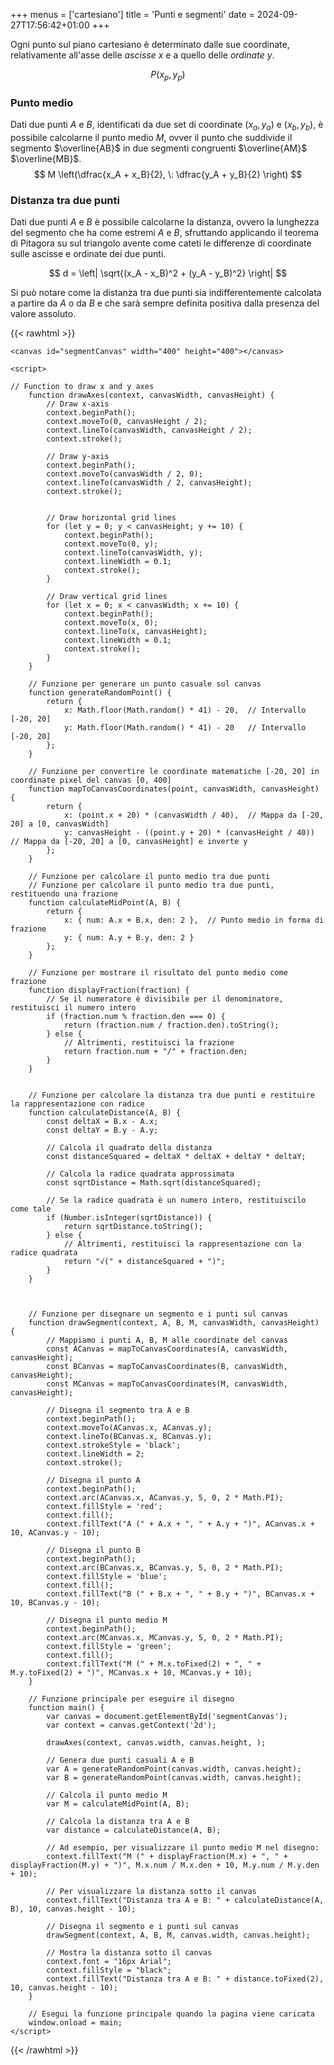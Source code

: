 +++
menus = ['cartesiano']
title = 'Punti e segmenti'
date = 2024-09-27T17:56:42+01:00
+++

Ogni punto sul piano cartesiano è determinato dalle sue coordinate, relativamente all'asse delle <em>ascisse</em> $x$ e a quello delle <em>ordinate</em> $y$.

$$ P(x_p, y_p) $$

<h3>Punto medio</h3>

Dati due punti $A$ e $B$, identificati da due set di coordinate $(x_a, y_a)$ e $(x_b, y_b)$, è possibile calcolarne il punto medio $M$, ovver il punto che suddivide il segmento $\overline{AB}$ in due segmenti congruenti $\overline{AM}$ $\overline{MB}$.	
$$ M \left(\dfrac{x_A + x_B}{2}, \: \dfrac{y_A + y_B}{2} \right) $$

<h3>Distanza tra due punti</h3>

Dati due punti $A$ e $B$ è possibile calcolarne la distanza, ovvero la lunghezza del segmento che ha come estremi $A$ e $B$, sfruttando applicando il teorema di Pitagora su sul triangolo avente come cateti le differenze di coordinate sulle ascisse e ordinate dei due punti.

$$ d = \left| \sqrt{(x_A - x_B)^2 + (y_A - y_B)^2} \right| $$

Si può notare come la distanza tra due punti sia indifferentemente calcolata a partire da $A$ o da $B$ e che sarà sempre definita positiva dalla presenza del valore assoluto.	

<p>

{{< rawhtml >}}
<!DOCTYPE html>
<html lang="it">
<head>
    <meta charset="UTF-8">
    <meta name="viewport" content="width=device-width, initial-scale=1.0">
    <title>Segmento con Punto Medio</title>
    <style>
        canvas {
            border: 1px solid #000;
            display: block;
            margin: 20px auto;
        }
    </style>
</head>
<body>

    <canvas id="segmentCanvas" width="400" height="400"></canvas>

    <script>

    // Function to draw x and y axes
        function drawAxes(context, canvasWidth, canvasHeight) {
            // Draw x-axis
            context.beginPath();
            context.moveTo(0, canvasHeight / 2);
            context.lineTo(canvasWidth, canvasHeight / 2);
            context.stroke();

            // Draw y-axis
            context.beginPath();
            context.moveTo(canvasWidth / 2, 0);
            context.lineTo(canvasWidth / 2, canvasHeight);
            context.stroke();


            // Draw horizontal grid lines
            for (let y = 0; y < canvasHeight; y += 10) {
                context.beginPath();
                context.moveTo(0, y);
                context.lineTo(canvasWidth, y);
                context.lineWidth = 0.1;
                context.stroke();
            }

            // Draw vertical grid lines
            for (let x = 0; x < canvasWidth; x += 10) {
                context.beginPath();
                context.moveTo(x, 0);
                context.lineTo(x, canvasHeight);
                context.lineWidth = 0.1;
                context.stroke();
            }
        }

        // Funzione per generare un punto casuale sul canvas
        function generateRandomPoint() {
		    return {
		        x: Math.floor(Math.random() * 41) - 20,  // Intervallo [-20, 20]
		        y: Math.floor(Math.random() * 41) - 20   // Intervallo [-20, 20]
		    };
		}

		// Funzione per convertire le coordinate matematiche [-20, 20] in coordinate pixel del canvas [0, 400]
		function mapToCanvasCoordinates(point, canvasWidth, canvasHeight) {
		    return {
		        x: (point.x + 20) * (canvasWidth / 40),  // Mappa da [-20, 20] a [0, canvasWidth]
		        y: canvasHeight - ((point.y + 20) * (canvasHeight / 40))  // Mappa da [-20, 20] a [0, canvasHeight] e inverte y
		    };
		}

        // Funzione per calcolare il punto medio tra due punti
        // Funzione per calcolare il punto medio tra due punti, restituendo una frazione
		function calculateMidPoint(A, B) {
		    return {
		        x: { num: A.x + B.x, den: 2 },  // Punto medio in forma di frazione
		        y: { num: A.y + B.y, den: 2 }
		    };
		}

		// Funzione per mostrare il risultato del punto medio come frazione
		function displayFraction(fraction) {
		    // Se il numeratore è divisibile per il denominatore, restituisci il numero intero
		    if (fraction.num % fraction.den === 0) {
		        return (fraction.num / fraction.den).toString();
		    } else {
		        // Altrimenti, restituisci la frazione
		        return fraction.num + "/" + fraction.den;
		    }
		}


		// Funzione per calcolare la distanza tra due punti e restituire la rappresentazione con radice
		function calculateDistance(A, B) {
		    const deltaX = B.x - A.x;
		    const deltaY = B.y - A.y;

		    // Calcola il quadrato della distanza
		    const distanceSquared = deltaX * deltaX + deltaY * deltaY;

		    // Calcola la radice quadrata approssimata
		    const sqrtDistance = Math.sqrt(distanceSquared);

		    // Se la radice quadrata è un numero intero, restituiscilo come tale
		    if (Number.isInteger(sqrtDistance)) {
		        return sqrtDistance.toString();
		    } else {
		        // Altrimenti, restituisci la rappresentazione con la radice quadrata
		        return "√(" + distanceSquared + ")";
		    }
		}



        // Funzione per disegnare un segmento e i punti sul canvas
        function drawSegment(context, A, B, M, canvasWidth, canvasHeight) {
		    // Mappiamo i punti A, B, M alle coordinate del canvas
		    const ACanvas = mapToCanvasCoordinates(A, canvasWidth, canvasHeight);
		    const BCanvas = mapToCanvasCoordinates(B, canvasWidth, canvasHeight);
		    const MCanvas = mapToCanvasCoordinates(M, canvasWidth, canvasHeight);

		    // Disegna il segmento tra A e B
		    context.beginPath();
		    context.moveTo(ACanvas.x, ACanvas.y);
		    context.lineTo(BCanvas.x, BCanvas.y);
		    context.strokeStyle = 'black';
		    context.lineWidth = 2;
		    context.stroke();

		    // Disegna il punto A
		    context.beginPath();
		    context.arc(ACanvas.x, ACanvas.y, 5, 0, 2 * Math.PI);
		    context.fillStyle = 'red';
		    context.fill();
		    context.fillText("A (" + A.x + ", " + A.y + ")", ACanvas.x + 10, ACanvas.y - 10);

		    // Disegna il punto B
		    context.beginPath();
		    context.arc(BCanvas.x, BCanvas.y, 5, 0, 2 * Math.PI);
		    context.fillStyle = 'blue';
		    context.fill();
		    context.fillText("B (" + B.x + ", " + B.y + ")", BCanvas.x + 10, BCanvas.y - 10);

		    // Disegna il punto medio M
		    context.beginPath();
		    context.arc(MCanvas.x, MCanvas.y, 5, 0, 2 * Math.PI);
		    context.fillStyle = 'green';
		    context.fill();
		    context.fillText("M (" + M.x.toFixed(2) + ", " + M.y.toFixed(2) + ")", MCanvas.x + 10, MCanvas.y + 10);
		}

        // Funzione principale per eseguire il disegno
        function main() {
            var canvas = document.getElementById('segmentCanvas');
            var context = canvas.getContext('2d');

        	drawAxes(context, canvas.width, canvas.height, );

            // Genera due punti casuali A e B
            var A = generateRandomPoint(canvas.width, canvas.height);
            var B = generateRandomPoint(canvas.width, canvas.height);

            // Calcola il punto medio M
            var M = calculateMidPoint(A, B);

            // Calcola la distanza tra A e B
            var distance = calculateDistance(A, B);

            // Ad esempio, per visualizzare il punto medio M nel disegno:
			context.fillText("M (" + displayFraction(M.x) + ", " + displayFraction(M.y) + ")", M.x.num / M.x.den + 10, M.y.num / M.y.den + 10);

			// Per visualizzare la distanza sotto il canvas
			context.fillText("Distanza tra A e B: " + calculateDistance(A, B), 10, canvas.height - 10);

		    // Disegna il segmento e i punti sul canvas
		    drawSegment(context, A, B, M, canvas.width, canvas.height);

            // Mostra la distanza sotto il canvas
            context.font = "16px Arial";
            context.fillStyle = "black";
            context.fillText("Distanza tra A e B: " + distance.toFixed(2), 10, canvas.height - 10);
        }

        // Esegui la funzione principale quando la pagina viene caricata
        window.onload = main;
    </script>

</body>
</html>

{{< /rawhtml >}}

</p>




[^1]: Sicuramente rettangolo in quanto gli assi $x$ e $y$ sono perpendicolari per definizione.
